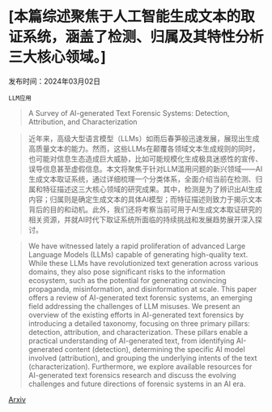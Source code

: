 # [本篇综述聚焦于人工智能生成文本的取证系统，涵盖了检测、归属及其特性分析三大核心领域。]

发布时间：2024年03月02日

`LLM应用`

> A Survey of AI-generated Text Forensic Systems: Detection, Attribution, and Characterization

> 近年来，高级大型语言模型（LLMs）如雨后春笋般迅速发展，展现出生成高质量文本的能力。然而，这些LLMs在颠覆各领域文本生成规则的同时，也可能对信息生态造成巨大威胁，比如可能规模化生成极具迷惑性的宣传、误导信息甚至虚假信息。本文将聚焦于针对LLM滥用问题的新兴领域——AI生成文本取证系统，通过详细梳理一个分类体系，全面介绍当前在检测、归属和特征描述这三大核心领域的研究成果。其中，检测是为了辨识出AI生成内容；归属则是确定生成文本的具体AI模型；而特征描述则致力于揭示文本背后的目的和动机。此外，我们还将考察当前可用于AI生成文本取证研究的相关资源，并就AI时代下取证系统所面临的持续挑战和发展趋势展开深入探讨。

> We have witnessed lately a rapid proliferation of advanced Large Language Models (LLMs) capable of generating high-quality text. While these LLMs have revolutionized text generation across various domains, they also pose significant risks to the information ecosystem, such as the potential for generating convincing propaganda, misinformation, and disinformation at scale. This paper offers a review of AI-generated text forensic systems, an emerging field addressing the challenges of LLM misuses. We present an overview of the existing efforts in AI-generated text forensics by introducing a detailed taxonomy, focusing on three primary pillars: detection, attribution, and characterization. These pillars enable a practical understanding of AI-generated text, from identifying AI-generated content (detection), determining the specific AI model involved (attribution), and grouping the underlying intents of the text (characterization). Furthermore, we explore available resources for AI-generated text forensics research and discuss the evolving challenges and future directions of forensic systems in an AI era.

[Arxiv](https://arxiv.org/abs/2403.01152)
